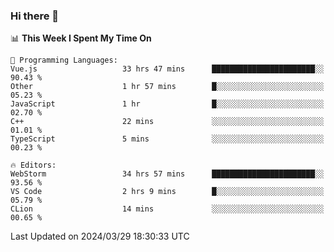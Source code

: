 ### Hi there 👋

<!--
**asdf12303116/asdf12303116** is a ✨ _special_ ✨ repository because its `README.md` (this file) appears on your GitHub profile.

Here are some ideas to get you started:

- 🔭 I’m currently working on ...
- 🌱 I’m currently learning ...
- 👯 I’m looking to collaborate on ...
- 🤔 I’m looking for help with ...
- 💬 Ask me about ...
- 📫 How to reach me: ...
- 😄 Pronouns: ...
- ⚡ Fun fact: ...
-->

<!--START_SECTION:waka-->
📊 **This Week I Spent My Time On** 

```text
💬 Programming Languages: 
Vue.js                   33 hrs 47 mins      ███████████████████████░░   90.43 % 
Other                    1 hr 57 mins        █░░░░░░░░░░░░░░░░░░░░░░░░   05.23 % 
JavaScript               1 hr                █░░░░░░░░░░░░░░░░░░░░░░░░   02.70 % 
C++                      22 mins             ░░░░░░░░░░░░░░░░░░░░░░░░░   01.01 % 
TypeScript               5 mins              ░░░░░░░░░░░░░░░░░░░░░░░░░   00.23 % 

🔥 Editors: 
WebStorm                 34 hrs 57 mins      ███████████████████████░░   93.56 % 
VS Code                  2 hrs 9 mins        █░░░░░░░░░░░░░░░░░░░░░░░░   05.79 % 
CLion                    14 mins             ░░░░░░░░░░░░░░░░░░░░░░░░░   00.65 % 
```


 Last Updated on 2024/03/29 18:30:33 UTC
<!--END_SECTION:waka-->
